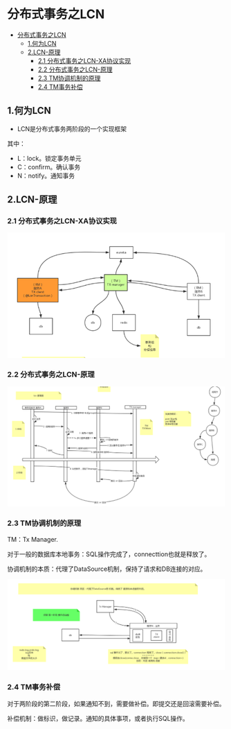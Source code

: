 # 分布式事务之LCN

- [分布式事务之LCN](#分布式事务之lcn)
  - [1.何为LCN](#1何为lcn)
  - [2.LCN-原理](#2lcn-原理)
    - [2.1 分布式事务之LCN-XA协议实现](#21-分布式事务之lcn-xa协议实现)
    - [2.2 分布式事务之LCN-原理](#22-分布式事务之lcn-原理)
    - [2.3 TM协调机制的原理](#23-tm协调机制的原理)
    - [2.4 TM事务补偿](#24-tm事务补偿)

## 1.何为LCN

- LCN是分布式事务两阶段的一个实现框架

其中：

- L：lock。锁定事务单元
- C：confirm。确认事务
- N：notify。通知事务

## 2.LCN-原理

### 2.1 分布式事务之LCN-XA协议实现

![分布式事务之LCN-XA协议实现分布式事务之LCN-XA协议实现](./images/分布式事务之LCN-XA协议实现.png)

### 2.2 分布式事务之LCN-原理

![分布式事务之LCN-原理](./images/分布式事务之LCN-原理.png)

### 2.3 TM协调机制的原理

TM：Tx Manager.

对于一般的数据库本地事务：SQL操作完成了，connecttion也就是释放了。

协调机制的本质：代理了DataSource机制，保持了请求和DB连接的对应。

![分布式事务之LCN-协调机制原理](./images/分布式事务之LCN-协调机制原理.png)

### 2.4 TM事务补偿

对于两阶段的第二阶段，如果通知不到，需要做补偿。即提交还是回滚需要补偿。

补偿机制：做标识，做记录。通知的具体事项，或者执行SQL操作。
